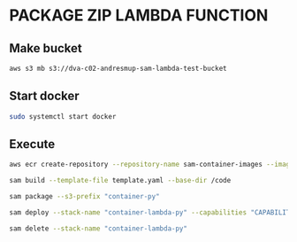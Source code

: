 # PACKAGE ZIP LAMBDA FUNCTION

## Make bucket

```sh
aws s3 mb s3://dva-c02-andresmup-sam-lambda-test-bucket
```

## Start docker

```sh
sudo systemctl start docker
```


## Execute
```sh
aws ecr create-repository --repository-name sam-container-images --image-tag-mutability IMMUTABLE --image-scanning-configuration scanOnPush=true
```

```sh
sam build --template-file template.yaml --base-dir /code
```

```sh
sam package --s3-prefix "container-py"
```

```sh
sam deploy --stack-name "container-lambda-py" --capabilities "CAPABILITY_IAM"
```

```sh
sam delete --stack-name "container-lambda-py"
```